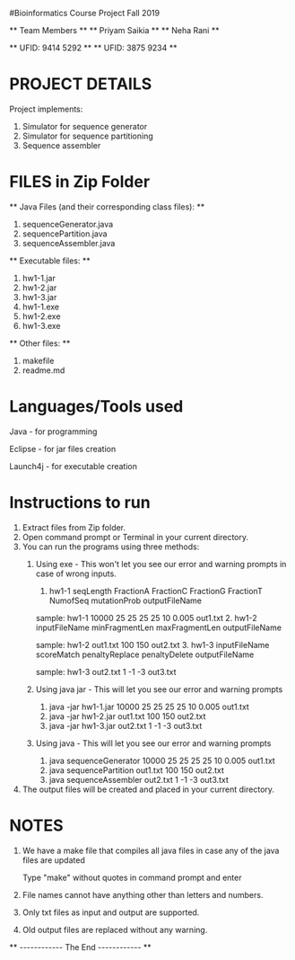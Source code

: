 #Bioinformatics Course Project Fall 2019

** Team Members **
** Priyam Saikia **
** Neha Rani **

** UFID: 9414 5292 **
** UFID: 3875 9234 **

# PROJECT DETAILS
Project implements:

1. Simulator for sequence generator
2. Simulator for sequence partitioning
3. Sequence assembler

# FILES in Zip Folder

** Java Files (and their corresponding class files): **

1. sequenceGenerator.java 
2. sequencePartition.java 
3. sequenceAssembler.java 

** Executable files: **

1. hw1-1.jar
2. hw1-2.jar
3. hw1-3.jar
4. hw1-1.exe
5. hw1-2.exe
6. hw1-3.exe

** Other files: **

1. makefile
2. readme.md

# Languages/Tools used
Java - for programming

Eclipse - for jar files creation

Launch4j - for executable creation

# Instructions to run
1. Extract files from Zip folder. 
2. Open command prompt or Terminal in your current directory.
3. You can run the programs using three methods:
	1. Using exe - This won't let you see our error and warning prompts in case of wrong inputs.
		1. hw1-1 seqLength FractionA FractionC FractionG FractionT NumofSeq mutationProb outputFileName
		
		sample: hw1-1 10000 25 25 25 25 10 0.005 out1.txt
		2. hw1-2 inputFileName minFragmentLen maxFragmentLen outputFileName
		
		sample: hw1-2 out1.txt 100 150 out2.txt
		3. hw1-3 inputFileName scoreMatch penaltyReplace penaltyDelete outputFileName
		
		sample: hw1-3 out2.txt 1 -1 -3 out3.txt
	2. Using java jar - This will let you see our error and warning prompts
		1. java -jar hw1-1.jar 10000 25 25 25 25 10 0.005 out1.txt
		2. java -jar hw1-2.jar out1.txt 100 150 out2.txt
		3. java -jar hw1-3.jar out2.txt 1 -1 -3 out3.txt
	3. Using java - This will let you see our error and warning prompts
		1. java sequenceGenerator 10000 25 25 25 25 10 0.005 out1.txt
		2. java sequencePartition out1.txt 100 150 out2.txt
		3. java sequenceAssembler out2.txt 1 -1 -3 out3.txt
3. The output files will be created and placed in your current directory.

# NOTES
1. We have a make file that compiles all java files in case any of the java files are updated
	
	Type "make" without quotes in command prompt and enter
2. File names cannot have anything other than letters and numbers.
3. Only txt files as input and output are supported.
4. Old output files are replaced without any warning.

** ------------  The End ------------  **
